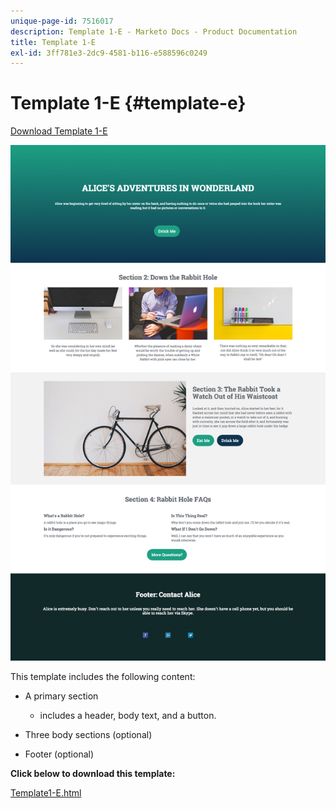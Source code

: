 ```yaml
---
unique-page-id: 7516017
description: Template 1-E - Marketo Docs - Product Documentation
title: Template 1-E
exl-id: 3ff781e3-2dc9-4581-b116-e588596c0249
---
```

# Template 1-E {#template-e}

[Download Template 1-E](https://docs.marketo.com/download/attachments/7516017/Template1-E.html?version=1&modificationDate=1432845818000&api=v2)

![](assets/image2015-5-29-9-3a14-3a40.png)

This template includes the following content:

* A primary section

    * includes a header, body text, and a button.

* Three body sections (optional)
* Footer (optional)

**Click below to download this template:**

[Template1-E.html](https://docs.marketo.com/download/attachments/7516017/Template1-E.html?version=1&modificationDate=1432845818000&api=v2)
